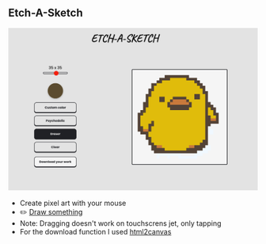 ## Etch-A-Sketch

![](/screenshot.png)

- Create pixel art with your mouse
- :pencil2: [Draw something](https://cryptic-deer.github.io/etch-a-sketch/)
- Note: Dragging doesn't work on touchscrens jet, only tapping
- For the download function I used [html2canvas](https://html2canvas.hertzen.com/)
